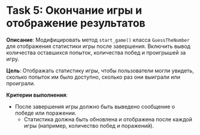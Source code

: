 # Task 5: Окончание игры и отображение результатов

**Описание**: Модифицировать метод `start_game()` класса `GuessTheNumber` для отображения статистики игры после завершения. Включить вывод количества оставшихся попыток, количества побед и проигрышей за игру.

**Цель**: Отображать статистику игры, чтобы пользователи могли увидеть, сколько попыток им было доступно, сколько раз они выиграли или проиграли.

**Критерии выполнения**:
- После завершения игры должно быть выведено сообщение о победе или поражении.
  - Статистика должна быть обновлена и отображена после каждой игры (например, количество побед и поражений).
